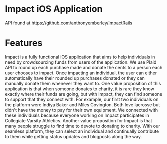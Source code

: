 # Impact iOS Application 
API found at https://github.com/anthonyemberley/ImpactRails

# Features
Impact is a fully functional iOS application that aims to help individuals in need by crowdsourcing funds from users of the application.  We use Plaid API to round up each purchase made and donate the cents to a person each user chooses to impact.  Once impacting an individual, the user can either automatically have their rounded up purchases donated or they can manually donate them whenever they want to.  One value proposition of this application is that when someone donates to charity, it is rare they know exactly where their funds are going, but with Impact, they can find someone to support that they connect with. For example, our first two individuals on the platform were Indiya Baker and Miles Covington. Both love lacrosse but didn't have the money to pay for their own equipment.  We connected with these individuals because everyone working on Impact participates in Collegiate Varsity Athletics. 
Another value proposition for Impact is that many people struggle to find time to devote to donating to charity.  With our seamless platform, they can select an individual and continually contribute to them while getting status updates and blogposts along the way. 

